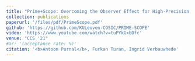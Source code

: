 ```yaml
---
title: "Prime+Scope: Overcoming the Observer Effect for High-Precision Cache Contention Attacks"
collection: publications
paperurl: '/files/pdf/PrimeScope.pdf'
github: 'https://github.com/KULeuven-COSIC/PRIME-SCOPE'
video: 'https://www.youtube.com/watch?v=tuPYkGxbDfc'
venue: "CCS '21"
#ar: '(acceptance rate: %)'
citation: '<b>Antoon Purnal</b>, Furkan Turan, Ingrid Verbauwhede'
---
```

